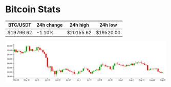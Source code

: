 # Bitcoin Stats

BTC/USDT|24h change|24h high|24h low|
|---|---|---|---|
|$19796.62|-1.10%|$20155.62|$19520.00|

<img src="./chart.svg">
